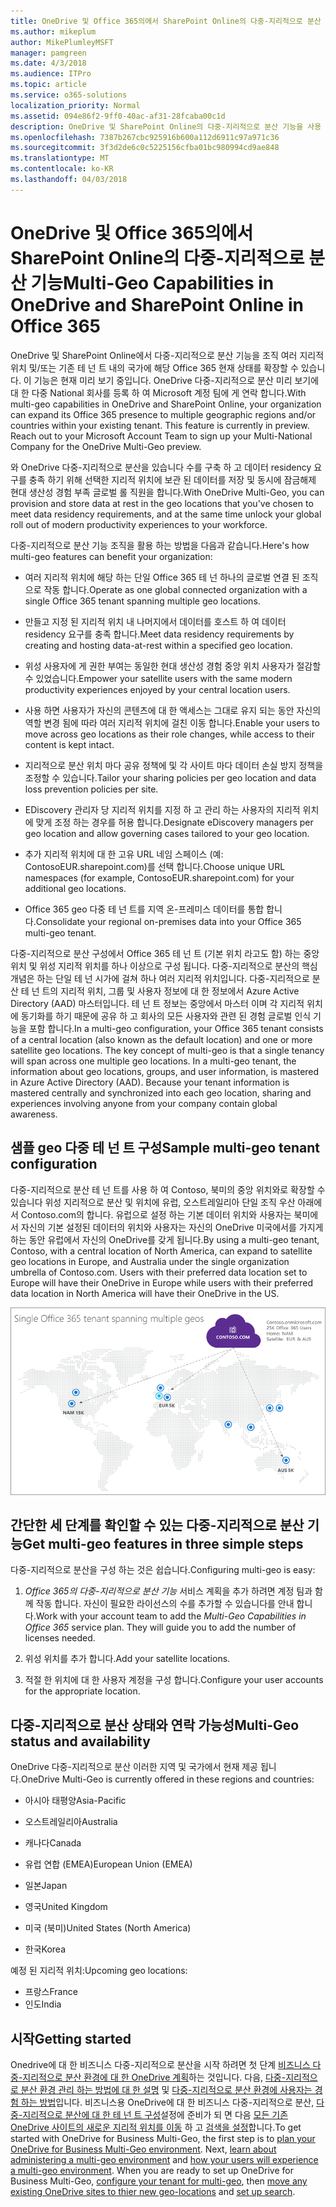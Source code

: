 ```yaml
---
title: OneDrive 및 Office 365의에서 SharePoint Online의 다중-지리적으로 분산 기능
ms.author: mikeplum
author: MikePlumleyMSFT
manager: pamgreen
ms.date: 4/3/2018
ms.audience: ITPro
ms.topic: article
ms.service: o365-solutions
localization_priority: Normal
ms.assetid: 094e86f2-9ff0-40ac-af31-28fcaba00c1d
description: OneDrive 및 SharePoint Online의 다중-지리적으로 분산 기능을 사용 하는 여러 지리적 영역을 Office 365 현재 상태를 확장 합니다.
ms.openlocfilehash: 7387b267cbc925916b600a112d6911c97a971c36
ms.sourcegitcommit: 3f3d2de6c0c5225156cfba01bc980994cd9ae848
ms.translationtype: MT
ms.contentlocale: ko-KR
ms.lasthandoff: 04/03/2018
---
```

# <a name="multi-geo-capabilities-in-onedrive-and-sharepoint-online-in-office-365"></a><span data-ttu-id="28327-103">OneDrive 및 Office 365의에서 SharePoint Online의 다중-지리적으로 분산 기능</span><span class="sxs-lookup"><span data-stu-id="28327-103">Multi-Geo Capabilities in OneDrive and SharePoint Online in Office 365</span></span>

<span data-ttu-id="28327-p101">OneDrive 및 SharePoint Online에서 다중-지리적으로 분산 기능을 조직 여러 지리적 위치 및/또는 기존 테 넌 트 내의 국가에 해당 Office 365 현재 상태를 확장할 수 있습니다. 이 기능은 현재 미리 보기 중입니다. OneDrive 다중-지리적으로 분산 미리 보기에 대 한 다중 National 회사를 등록 하 여 Microsoft 계정 팀에 게 연락 합니다.</span><span class="sxs-lookup"><span data-stu-id="28327-p101">With multi-geo capabilities in OneDrive and SharePoint Online, your organization can expand its Office 365 presence to multiple geographic regions and/or countries within your existing tenant. This feature is currently in preview. Reach out to your Microsoft Account Team to sign up your Multi-National Company for the OneDrive Multi-Geo preview.</span></span>
  
<span data-ttu-id="28327-107">와 OneDrive 다중-지리적으로 분산을 있습니다 수를 구축 하 고 데이터 residency 요구를 충족 하기 위해 선택한 지리적 위치에 보관 된 데이터를 저장 및 동시에 잠금해제 현대 생산성 경험 부족 글로벌 롤 직원을 합니다.</span><span class="sxs-lookup"><span data-stu-id="28327-107">With OneDrive Multi-Geo, you can provision and store data at rest in the geo locations that you've chosen to meet data residency requirements, and at the same time unlock your global roll out of modern productivity experiences to your workforce.</span></span>
  
<span data-ttu-id="28327-108">다중-지리적으로 분산 기능 조직을 활용 하는 방법을 다음과 같습니다.</span><span class="sxs-lookup"><span data-stu-id="28327-108">Here's how multi-geo features can benefit your organization:</span></span>
  
- <span data-ttu-id="28327-109">여러 지리적 위치에 해당 하는 단일 Office 365 테 넌 하나의 글로벌 연결 된 조직으로 작동 합니다.</span><span class="sxs-lookup"><span data-stu-id="28327-109">Operate as one global connected organization with a single Office 365 tenant spanning multiple geo locations.</span></span>
    
- <span data-ttu-id="28327-110">만들고 지정 된 지리적 위치 내 나머지에서 데이터를 호스트 하 여 데이터 residency 요구를 충족 합니다.</span><span class="sxs-lookup"><span data-stu-id="28327-110">Meet data residency requirements by creating and hosting data-at-rest within a specified geo location.</span></span>
    
- <span data-ttu-id="28327-111">위성 사용자에 게 권한 부여는 동일한 현대 생산성 경험 중앙 위치 사용자가 절감할 수 있었습니다.</span><span class="sxs-lookup"><span data-stu-id="28327-111">Empower your satellite users with the same modern productivity experiences enjoyed by your central location users.</span></span>
    
- <span data-ttu-id="28327-112">사용 하면 사용자가 자신의 콘텐츠에 대 한 액세스는 그대로 유지 되는 동안 자신의 역할 변경 됨에 따라 여러 지리적 위치에 걸친 이동 합니다.</span><span class="sxs-lookup"><span data-stu-id="28327-112">Enable your users to move across geo locations as their role changes, while access to their content is kept intact.</span></span>
    
- <span data-ttu-id="28327-113">지리적으로 분산 위치 마다 공유 정책에 및 각 사이트 마다 데이터 손실 방지 정책을 조정할 수 있습니다.</span><span class="sxs-lookup"><span data-stu-id="28327-113">Tailor your sharing policies per geo location and data loss prevention policies per site.</span></span>
    
- <span data-ttu-id="28327-114">EDiscovery 관리자 당 지리적 위치를 지정 하 고 관리 하는 사용자의 지리적 위치에 맞게 조정 하는 경우를 허용 합니다.</span><span class="sxs-lookup"><span data-stu-id="28327-114">Designate eDiscovery managers per geo location and allow governing cases tailored to your geo location.</span></span>
    
- <span data-ttu-id="28327-115">추가 지리적 위치에 대 한 고유 URL 네임 스페이스 (예: ContosoEUR.sharepoint.com)를 선택 합니다.</span><span class="sxs-lookup"><span data-stu-id="28327-115">Choose unique URL namespaces (for example, ContosoEUR.sharepoint.com) for your additional geo locations.</span></span>
    
- <span data-ttu-id="28327-116">Office 365 geo 다중 테 넌 트를 지역 온-프레미스 데이터를 통합 합니다.</span><span class="sxs-lookup"><span data-stu-id="28327-116">Consolidate your regional on-premises data into your Office 365 multi-geo tenant.</span></span>
    
<span data-ttu-id="28327-p102">다중-지리적으로 분산 구성에서 Office 365 테 넌 트 (기본 위치 라고도 함) 하는 중앙 위치 및 위성 지리적 위치를 하나 이상으로 구성 됩니다. 다중-지리적으로 분산의 핵심 개념은 하는 단일 테 넌 시가에 걸쳐 하나 여러 지리적 위치입니다. 다중-지리적으로 분산 테 넌 트의 지리적 위치, 그룹 및 사용자 정보에 대 한 정보에서 Azure Active Directory (AAD) 마스터입니다. 테 넌 트 정보는 중앙에서 마스터 이며 각 지리적 위치에 동기화를 하기 때문에 공유 하 고 회사의 모든 사용자와 관련 된 경험 글로벌 인식 기능을 포함 합니다.</span><span class="sxs-lookup"><span data-stu-id="28327-p102">In a multi-geo configuration, your Office 365 tenant consists of a central location (also known as the default location) and one or more satellite geo locations. The key concept of multi-geo is that a single tenancy will span across one multiple geo locations. In a multi-geo tenant, the information about geo locations, groups, and user information, is mastered in Azure Active Directory (AAD). Because your tenant information is mastered centrally and synchronized into each geo location, sharing and experiences involving anyone from your company contain global awareness.</span></span>
  
## <a name="sample-multi-geo-tenant-configuration"></a><span data-ttu-id="28327-121">샘플 geo 다중 테 넌 트 구성</span><span class="sxs-lookup"><span data-stu-id="28327-121">Sample multi-geo tenant configuration</span></span>

<span data-ttu-id="28327-122">다중-지리적으로 분산 테 넌 트를 사용 하 여 Contoso, 북미의 중앙 위치와로 확장할 수 있습니다 위성 지리적으로 분산 및 위치에 유럽, 오스트레일리아 단일 조직 우산 아래에서 Contoso.com의 합니다. 유럽으로 설정 하는 기본 데이터 위치와 사용자는 북미에서 자신의 기본 설정된 데이터의 위치와 사용자는 자신의 OneDrive 미국에서를 가지게 하는 동안 유럽에서 자신의 OneDrive를 갖게 됩니다.</span><span class="sxs-lookup"><span data-stu-id="28327-122">By using a multi-geo tenant, Contoso, with a central location of North America, can expand to satellite geo locations in Europe, and Australia under the single organization umbrella of Contoso.com. Users with their preferred data location set to Europe will have their OneDrive in Europe while users with their preferred data location in North America will have their OneDrive in the US.</span></span>
  
![Contoso에 대 한 지리적 위치와 다른 사용 가능한 지리적 위치를 보여주는 거두었으며, 맵](images/df317ccc-2e53-411d-9211-a5aee63ca1e5.png)
  
## <a name="get-multi-geo-features-in-three-simple-steps"></a><span data-ttu-id="28327-124">간단한 세 단계를 확인할 수 있는 다중-지리적으로 분산 기능</span><span class="sxs-lookup"><span data-stu-id="28327-124">Get multi-geo features in three simple steps</span></span>

<span data-ttu-id="28327-125">다중-지리적으로 분산을 구성 하는 것은 쉽습니다.</span><span class="sxs-lookup"><span data-stu-id="28327-125">Configuring multi-geo is easy:</span></span>
  
1. <span data-ttu-id="28327-p103">_Office 365의 다중-지리적으로 분산 기능_ 서비스 계획을 추가 하려면 계정 팀과 함께 작동 합니다. 자신이 필요한 라이선스의 수를 추가할 수 있습니다를 안내 합니다.</span><span class="sxs-lookup"><span data-stu-id="28327-p103">Work with your account team to add the _Multi-Geo Capabilities in Office 365_ service plan. They will guide you to add the number of licenses needed.</span></span>
    
2. <span data-ttu-id="28327-128">위성 위치를 추가 합니다.</span><span class="sxs-lookup"><span data-stu-id="28327-128">Add your satellite locations.</span></span>
    
3. <span data-ttu-id="28327-129">적절 한 위치에 대 한 사용자 계정을 구성 합니다.</span><span class="sxs-lookup"><span data-stu-id="28327-129">Configure your user accounts for the appropriate location.</span></span>
    
## <a name="multi-geo-status-and-availability"></a><span data-ttu-id="28327-130">다중-지리적으로 분산 상태와 연락 가능성</span><span class="sxs-lookup"><span data-stu-id="28327-130">Multi-Geo status and availability</span></span>

<span data-ttu-id="28327-131">OneDrive 다중-지리적으로 분산 이러한 지역 및 국가에서 현재 제공 됩니다.</span><span class="sxs-lookup"><span data-stu-id="28327-131">OneDrive Multi-Geo is currently offered in these regions and countries:</span></span>
  
- <span data-ttu-id="28327-132">아시아 태평양</span><span class="sxs-lookup"><span data-stu-id="28327-132">Asia-Pacific</span></span>
    
- <span data-ttu-id="28327-133">오스트레일리아</span><span class="sxs-lookup"><span data-stu-id="28327-133">Australia</span></span>
    
- <span data-ttu-id="28327-134">캐나다</span><span class="sxs-lookup"><span data-stu-id="28327-134">Canada</span></span>
    
- <span data-ttu-id="28327-135">유럽 연합 (EMEA)</span><span class="sxs-lookup"><span data-stu-id="28327-135">European Union (EMEA)</span></span>
    
- <span data-ttu-id="28327-136">일본</span><span class="sxs-lookup"><span data-stu-id="28327-136">Japan</span></span>
    
- <span data-ttu-id="28327-137">영국</span><span class="sxs-lookup"><span data-stu-id="28327-137">United Kingdom</span></span>
    
- <span data-ttu-id="28327-138">미국 (북미)</span><span class="sxs-lookup"><span data-stu-id="28327-138">United States (North America)</span></span>
    
- <span data-ttu-id="28327-139">한국</span><span class="sxs-lookup"><span data-stu-id="28327-139">Korea</span></span>
      
<span data-ttu-id="28327-140">예정 된 지리적 위치:</span><span class="sxs-lookup"><span data-stu-id="28327-140">Upcoming geo locations:</span></span>
  
- <span data-ttu-id="28327-141">프랑스</span><span class="sxs-lookup"><span data-stu-id="28327-141">France</span></span>
- <span data-ttu-id="28327-142">인도</span><span class="sxs-lookup"><span data-stu-id="28327-142">India</span></span>
    
## <a name="getting-started"></a><span data-ttu-id="28327-143">시작</span><span class="sxs-lookup"><span data-stu-id="28327-143">Getting started</span></span>

<span data-ttu-id="28327-p104">Onedrive에 대 한 비즈니스 다중-지리적으로 분산을 시작 하려면 첫 단계 [비즈니스 다중-지리적으로 분산 환경에 대 한 OneDrive 계획](plan-for-multi-geo.md)하는 것입니다. 다음, [다중-지리적으로 분산 환경 관리 하는 방법에 대 한 설명](administering-a-multi-geo-environment.md) 및 [다중-지리적으로 분산 환경에 사용자는 경험 하는 방법](multi-geo-user-experience.md)입니다. 비즈니스용 OneDrive에 대 한 비즈니스 다중-지리적으로 분산, [다중-지리적으로 분산에 대 한 테 넌 트 구성](multi-geo-tenant-configuration.md)설정에 준비가 되 면 다음 [모든 기존 OneDrive 사이트의 새로운 지리적 위치를 이동](move-onedrive-between-geo-locations.md) 하 고 [검색을 설정](configure-search-for-multi-geo.md)합니다.</span><span class="sxs-lookup"><span data-stu-id="28327-p104">To get started with OneDrive for Business Multi-Geo, the first step is to [plan your OneDrive for Business Multi-Geo environment](plan-for-multi-geo.md). Next, [learn about administering a multi-geo environment](administering-a-multi-geo-environment.md) and [how your users will experience a multi-geo environment](multi-geo-user-experience.md). When you are ready to set up OneDrive for Business Multi-Geo, [configure your tenant for multi-geo](multi-geo-tenant-configuration.md), then [move any existing OneDrive sites to thier new geo-locations](move-onedrive-between-geo-locations.md) and [set up search](configure-search-for-multi-geo.md).</span></span>
